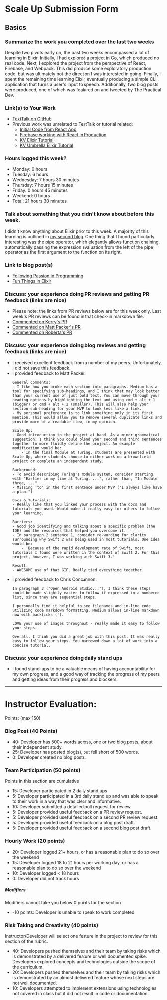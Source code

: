 # Scale Up Submission Form

## Basics

### Summarize the work you completed over the last two weeks
Despite two pivots early on, the past two weeks encompassed a lot of learning in Elixir. Initially, I had explored a project in Go, which produced no real code. Next, I explored the project from the perspective of React, Firebase, and Webpack. This did produce some exploratory production code, but was ultimately not the direction I was interested in going. Finally, I spent the remaining time learning Elixir, eventually producing a simple CLI application that turns a user's input to speech. Additionally, two blog posts were produced, one of which was featured on and tweeted by The Practical Dev.

### Link(s) to Your Work

- [TextTalk on GitHub](https://github.com/ryanflach/text_talk)
- Previous work was unrelated to TextTalk or tutorial related:
  - [Initial Code from React App](https://github.com/ryanflach/good-morning-sunshine)
  - [Firebase working with React in Production](https://good-morning-sunshine.herokuapp.com/)
  - [KV Elixir Tutorial](https://github.com/ryanflach/kv)
  - [KV Umbrella Elixir Tutorial](https://github.com/ryanflach/kv_umbrella)

### Hours logged this week?

- Monday: 0 hours
- Tuesday: 6 hours
- Wednesday: 7 hours 30 minutes
- Thursday: 7 hours 15 minutes
- Friday: 0 hours 45 minutes
- Weekend: 0 hours
- Total: 21 hours 30 minutes

### Talk about something that you didn't know about before this week.
I didn't know anything about Elixir prior to this week. A majority of this learning is outlined in [my second blog](https://medium.com/@ryanflach/fun-things-in-elixir-723f71c4b4a2#.c5kc69ijf). One thing that I found particularly interesting was the pipe operator, which elegantly allows function chaining, automatically passing the expression evaluation from the left of the pipe operator as the first argument to the function on its right.

### Link to blog post(s)
- [Following Passion in Programming](https://medium.com/@ryanflach/following-passion-in-programming-ff7e5256ce86#.6rjo8crp2)
- [Fun Things in Elixir](https://medium.com/@ryanflach/fun-things-in-elixir-723f71c4b4a2#.c5kc69ijf)

### Discuss: your experience doing PR reviews and getting PR feedback (links are nice)
- Please note: the links from PR reviews below are for this week only. Last week's PR reviews can be found in that check-in markdown file.
- [Commented on Kerry's PR](https://github.com/kjs222/police_data/pull/53)
- [Commented on Matt Packer's PR](https://github.com/matthewrpacker/EarlyBird/pull/2#pullrequestreview-6676856)
- [Commented on Roberta's PR](https://github.com/matthewrpacker/EarlyBird/pull/2#pullrequestreview-6676856)

### Discuss: your experience doing blog reviews and getting feedback (links are nice)
- I received excellent feedback from a number of my peers. Unfortunately, I did not save this feedback.
- I provided feedback to Matt Packer:
  ```
  General comments:
  - I like how you broke each section into paragraphs. Medium has a tool for specifying sub-headings, and I think that may look better than your current use of just bold text. You can move through your heading options by highlighting the text and using cmd + alt + 1 (bigger) or cmd + alt + 2 (smaller). This will also help your section sub-heading for your MVP to look less like a link.
  - My personal preference is to link something only in its first mention. This would allow you to remove several duplicate links and provide more of a readable flow, in my opinion.

  Scale Up:
  - Good introduction to the project at hand. As a minor grammatical suggestion, I think you could blend your second and third sentences together to more fluidly define the project. An example modification would be:
      - In the final Module at Turing, students are presented with Scale Up, where students choose to either work on a brownfield project or complete an independent study.

  Background:
  - To avoid describing Turing's module system, consider starting with "Earlier in my time at Turing, ...", rather than, "In Module three, ..."
  - Missing 'to' in the first sentence under MVP ("I always like have a plan.")

  Docs & Tutorials:
  - Really like that you linked your process with the docs and tutorials you used. Would make it really easy for others to follow your learning.

  Barriers:
  - Good job identifying and talking about a specific problem (the IDE) and the resources that helped you overcome it.
  - In paragraph 2 sentence 1, consider re-wording for clarity surrounding why Swift 2 was being used in most tutorials. One idea would be:
      - 'Because of the rapid development rate of Swift, most tutorials I found were written in the context of Swift 2. For this project, however, I was working with Swift 3.'

  Result:
  - AWESOME use of that GIF. Really tied everything together.
  ```
- I provided feedback to Chris Concannon:
  ```
  In paragraph 3 ('Open Android Studio...'), I think these steps could be made slightly easier to follow if expressed in a numbered list, since they are sequential steps.

  I personally find it helpful to see filenames and in-line code utilizing code markdown formatting. Medium allows in-line markdown now with backticks (`).

  LOVE your use of images throughout - really made it easy to follow your steps.

  Overall, I think you did a great job with this post. It was really easy to follow your steps. You narrowed down a lot of work into a concise tutorial.
  ```

### Discuss: your experience doing daily stand ups
- I found stand-ups to be a valuable means of having accountability for my own progress, and a good way of tracking the progress of my peers and getting ideas from their progress and blockers.

-----

# Instructor Evaluation:

Points: (max 150)

### Blog Post (40 Points)  

* 40: Developer has 500+ words across, one or two blog posts, about their independent study.
* 25: Developer has posted blog(s), but fell short of 500 words.
* 0: Developer created no blog posts.

### Team Participation (50 points)

Points in this section are cumulative

* 15: Developer participated in 2 daily stand ups
* 5: Developer participated in a 3rd daily stand up and was able to speak to their work in a way that was clear and informative.
* 10: Developer submitted a detailed pull request for review
* 5: Developer provided useful feedback on a PR review request.
* 5: Developer provided useful feedback on a second PR review request.
* 5: Developer provided useful feedback on a blog post draft.
* 5: Developer provided useful feedback on a second blog post draft.

### Hourly Work (20 points)

* 20: Developer logged 21+ hours, or has a reasonable plan to do so over the weekend
* 15: Developer logged 18 to 21 hours per working day, or has a reasonable plan to do so over the weekend
* 10: Developer logged < 18 hours
* 0: Developer did not track hours

##### Modifiers

Modifiers cannot take you below 0 points for the section

* -10 points: Developer is unable to speak to work completed

### Risk Taking and Creativity (40 points)

Instructor/Developer will select one feature in the project to review for this section of the rubric.

* 40: Developers pushed themselves and their team by taking risks which is demonstrated by a delivered feature or well documented spike. Developers explored concepts and technologies outside the scope of the curriculum.
* 20: Developers pushed themselves and their team by taking risks which is demonstrated by an almost delivered feature whose next steps are not well documented.
* 10: Developers attempted to implement extensions using technologies not covered in class but it did not result in code or documentation.
